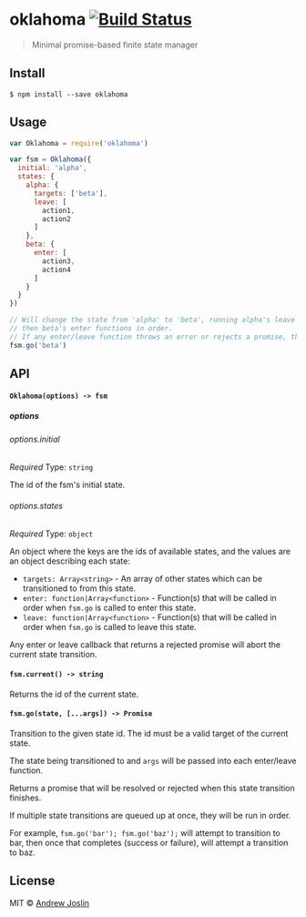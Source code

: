 # oklahoma [![Build Status](https://travis-ci.org/ajoslin/oklahoma.svg?branch=master)](https://travis-ci.org/ajoslin/oklahoma)

> Minimal promise-based finite state manager

## Install

```
$ npm install --save oklahoma
```

## Usage

```js
var Oklahoma = require('oklahoma')

var fsm = Oklahoma({
  initial: 'alpha',
  states: {
    alpha: {
      targets: ['beta'],
      leave: [
        action1,
        action2
      ]
    },
    beta: {
      enter: [
        action3,
        action4
      ]
    }
  }
})

// Will change the state from 'alpha' to 'beta', running alpha's leave functions in order,
// then beta's enter functions in order.
// If any enter/leave function throws an error or rejects a promise, the state transition will abort.
fsm.go('beta')
```

## API

#### `Oklahoma(options) -> fsm`

##### options

###### options.initial

*Required*
Type: `string`

The id of the fsm's initial state.

###### options.states

*Required*
Type: `object`

An object where the keys are the ids of available states, and the values are an object describing each state:

- `targets: Array<string>` - An array of other states which can be transitioned to from this state.
- `enter: function|Array<function>` - Function(s) that will be called in order when `fsm.go` is called to enter this state.
- `leave: function|Array<function>` - Function(s) that will be called in order when `fsm.go` is called to leave this state.

Any enter or leave callback that returns a rejected promise will abort the current state transition.

#### `fsm.current() -> string`

Returns the id of the current state.

#### `fsm.go(state, [...args]) -> Promise`

Transition to the given state id. The id must be a valid target of the current state.

The state being transitioned to and `args` will be passed into each enter/leave function.

Returns a promise that will be resolved or rejected when this state transition finishes.

If multiple state transitions are queued up at once, they will be run in order.

For example, `fsm.go('bar'); fsm.go('baz');` will attempt to transition to bar, then once that completes (success or failure), will attempt a transition to baz.

## License
MIT © [Andrew Joslin](http://ajoslin.com)
